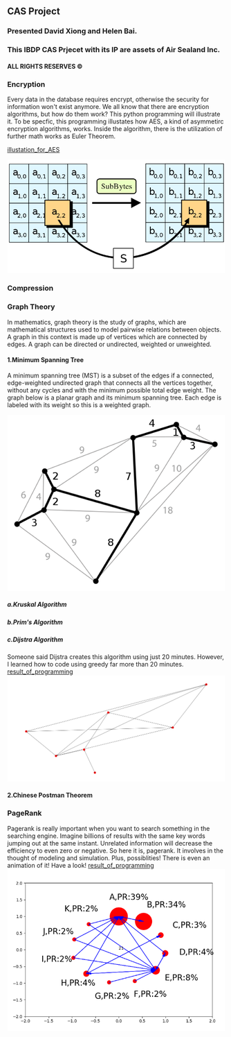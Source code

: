 ## CAS Project 
### Presented David Xiong and Helen Bai. 
### This IBDP CAS Prjecet with its IP are assets of Air Sealand Inc.
#### ALL RIGHTS RESERVES ©

### Encryption
Every data in the database requires encrypt, otherwise the security for information won't exist anymore. We all know that there are encryption algorithms, but how do them work? This python programming will illustrate it. To be specfic, this programming illustates how AES, a kind of asymmetirc encryption algorithms, works. Inside the algorithm, there is the utilization of further math works as Euler Theorem. 

[illustation_for_AES](codings/IllustrationForAES.py)

![AES_algorithm](pictures/AES_illustation.png)
### Compression

### Graph Theory

In mathematics, graph theory is the study of graphs, which are mathematical structures used to model pairwise relations between objects. A graph in this context is made up of vertices which are connected by edges. A graph can be directed or undirected, weighted or unweighted. 

#### 1.Minimum Spanning Tree

A minimum spanning tree (MST) is a subset of the edges if a connected, edge-weighted undirected graph that connects all the vertices together, without any cycles and with the minimum possible total edge weight. The graph below is a planar graph and its minimum spanning tree. Each edge is labeled with its weight so this is a weighted graph. 

![Planar Graph](pictures/600px-Minimum_spanning_tree.png)

##### a.Kruskal Algorithm

##### b.Prim's Algorithm

##### c.Dijstra Algorithm

Someone said Dijstra creates this algorithm using just 20 minutes. However, I learned how to code using greedy far more than 20 minutes. 
[result_of_programming](codings/Dijkstra_v1.py)
![Dijstra_Graph](pictures/Dijkstra_illustration.png)


#### 2.Chinese Postman Theorem

### PageRank

Pagerank is really important when you want to search something in the searching engine. Imagine billions of results with the same key words jumping out at the same instant. Unrelated information will decrease the efficiency to even zero or negative. So here it is, pagerank. It involves in the thought of modeling and simulation. Plus, possiblities! There is even an animation of it! Have a look! [result_of_programming](codings/PageRank_test.py)
![A_Graph](pictures/PageRank_illustation.png)



